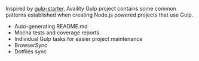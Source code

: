 Inspired by [gulp-starter](https://github.com/greypants/gulp-starter). Availity Gulp project contains some common patterns established when creating Node.js powered projects that use Gulp.

* Auto-generating README.md
* Mocha tests and coverage reports
* Individual Gulp tasks for easier project maintenance
* BrowserSync
* Dotfiles sync